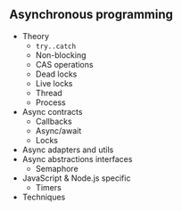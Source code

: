 ## Asynchronous programming

- Theory
  - `try..catch`
  - Non-blocking
  - CAS operations
  - Dead locks
  - Live locks
  - Thread
  - Process
- Async contracts
  - Callbacks
  - Async/await
  - Locks
- Async adapters and utils
- Async abstractions interfaces
  - Semaphore
- JavaScript & Node.js specific
  - Timers
- Techniques